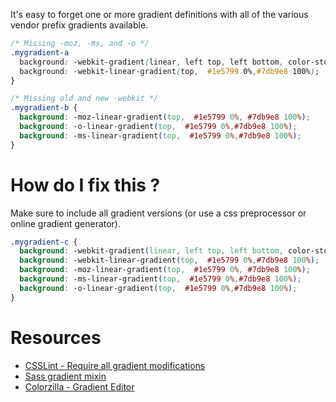 It's easy to forget one or more gradient definitions with all of the various vendor prefix gradients available.

```css
/* Missing -moz, -ms, and -o */
.mygradient-a
  background: -webkit-gradient(linear, left top, left bottom, color-stop(0%,#1e5799), color-stop(100%,#7db9e8));
  background: -webkit-linear-gradient(top,  #1e5799 0%,#7db9e8 100%);
}

/* Missing old and new -webkit */
.mygradient-b {
  background: -moz-linear-gradient(top,  #1e5799 0%, #7db9e8 100%); 
  background: -o-linear-gradient(top,  #1e5799 0%,#7db9e8 100%);
  background: -ms-linear-gradient(top,  #1e5799 0%,#7db9e8 100%);
}
```

# How do I fix this ?

Make sure to include all gradient versions (or use a css preprocessor or online gradient generator).

```css
.mygradient-c {
  background: -webkit-gradient(linear, left top, left bottom, color-stop(0%,#1e5799), color-stop(100%,#7db9e8));
  background: -webkit-linear-gradient(top,  #1e5799 0%,#7db9e8 100%);
  background: -moz-linear-gradient(top,  #1e5799 0%, #7db9e8 100%);
  background: -ms-linear-gradient(top,  #1e5799 0%,#7db9e8 100%); 
  background: -o-linear-gradient(top,  #1e5799 0%,#7db9e8 100%);
}
```

# Resources

* [CSSLint - Require all gradient modifications](https://github.com/CSSLint/csslint/wiki/Require-all-gradient-definitions)
* [Sass gradient mixin](http://www.sitepoint.com/5-useful-sass-mixins-bootstrap/#mixin-gradient)
* [Colorzilla - Gradient Editor](http://www.colorzilla.com/gradient-editor/)
